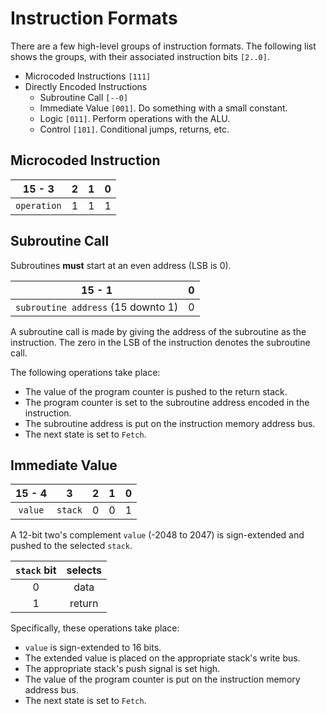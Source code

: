 # Instruction Formats

There are a few high-level groups of instruction formats.  The following list shows the groups, with their associated instruction bits `[2..0]`.

* Microcoded Instructions `[111]`
* Directly Encoded Instructions
  * Subroutine Call `[--0]`
  * Immediate Value `[001]`.  Do something with a small constant.
  * Logic `[011]`.  Perform operations with the ALU.
  * Control `[101]`.  Conditional jumps, returns, etc.

## Microcoded Instruction

| 15 - 3 | 2 | 1 | 0 |
| :---: | --- | --- | --- |
| `operation` | 1 | 1 | 1 |

## Subroutine Call

Subroutines **must** start at an even address (LSB is 0).

| 15 - 1 | 0 |
| :---: | --- |
| `subroutine address` (15 downto 1) | 0 |

A subroutine call is made by giving the address of the subroutine as the instruction.  The zero in the LSB of the instruction denotes the subroutine call.

The following operations take place:
* The value of the program counter is pushed to the return stack.
* The program counter is set to the subroutine address encoded in the instruction.
* The subroutine address is put on the instruction memory address bus.
* The next state is set to `Fetch`.

## Immediate Value

| 15 - 4 | 3 | 2 | 1 | 0 |
| :---: | :---: | --- | --- | --- |
| `value` | `stack` | 0 | 0 | 1 |

A 12-bit two's complement `value` (-2048 to 2047) is sign-extended and pushed to the selected `stack`.

| `stack` bit | selects |
| :---: | :---: |
| 0 | data |
| 1 | return |

Specifically, these operations take place:
* `value` is sign-extended to 16 bits.
* The extended value is placed on the appropriate stack's write bus.
* The appropriate stack's push signal is set high.
* The value of the program counter is put on the instruction memory address bus.
* The next state is set to `Fetch`.
